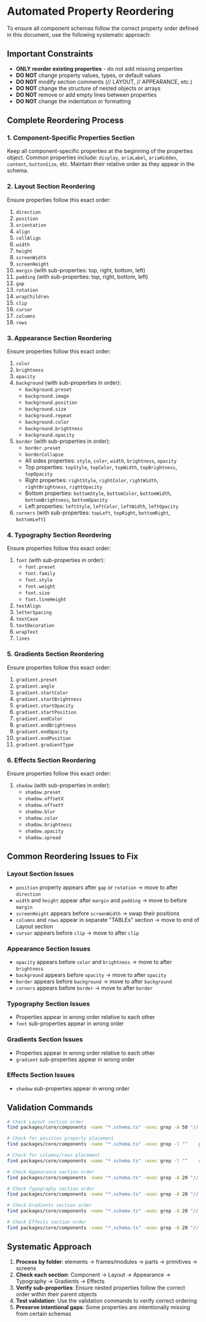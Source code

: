 # Automated Property Reordering

To ensure all component schemas follow the correct property order defined in this document, use the following systematic approach:

## Important Constraints

- **ONLY reorder existing properties** - do not add missing properties
- **DO NOT** change property values, types, or default values
- **DO NOT** modify section comments (// LAYOUT, // APPEARANCE, etc.)
- **DO NOT** change the structure of nested objects or arrays
- **DO NOT** remove or add empty lines between properties
- **DO NOT** change the indentation or formatting

## Complete Reordering Process

### 1. Component-Specific Properties Section
Keep all component-specific properties at the beginning of the properties object. Common properties include: `display`, `ariaLabel`, `ariaHidden`, `content`, `buttonSize`, etc. Maintain their relative order as they appear in the schema.

### 2. Layout Section Reordering
Ensure properties follow this exact order:

1. `direction`
2. `position`
3. `orientation`
4. `align`
5. `cellAlign`
6. `width`
7. `height`
8. `screenWidth`
9. `screenHeight`
10. `margin` (with sub-properties: top, right, bottom, left)
11. `padding` (with sub-properties: top, right, bottom, left)
12. `gap`
13. `rotation`
14. `wrapChildren`
15. `clip`
16. `cursor`
17. `columns`
18. `rows`

### 3. Appearance Section Reordering
Ensure properties follow this exact order:

1. `color`
2. `brightness`
3. `opacity`
4. `background` (with sub-properties in order):
   - `background.preset`
   - `background.image`
   - `background.position`
   - `background.size`
   - `background.repeat`
   - `background.color`
   - `background.brightness`
   - `background.opacity`
5. `border` (with sub-properties in order):
   - `border.preset`
   - `borderCollapse`
   - All sides properties: `style`, `color`, `width`, `brightness`, `opacity`
   - Top properties: `topStyle`, `topColor`, `topWidth`, `topBrightness`, `topOpacity`
   - Right properties: `rightStyle`, `rightColor`, `rightWidth`, `rightBrightness`, `rightOpacity`
   - Bottom properties: `bottomStyle`, `bottomColor`, `bottomWidth`, `bottomBrightness`, `bottomOpacity`
   - Left properties: `leftStyle`, `leftColor`, `leftWidth`, `leftOpacity`
6. `corners` (with sub-properties: `topLeft`, `topRight`, `bottomRight`, `bottomLeft`)

### 4. Typography Section Reordering
Ensure properties follow this exact order:

1. `font` (with sub-properties in order):
   - `font.preset`
   - `font.family`
   - `font.style`
   - `font.weight`
   - `font.size`
   - `font.lineHeight`
2. `textAlign`
3. `letterSpacing`
4. `textCase`
5. `textDecoration`
6. `wrapText`
7. `lines`

### 5. Gradients Section Reordering
Ensure properties follow this exact order:

1. `gradient.preset`
2. `gradient.angle`
3. `gradient.startColor`
4. `gradient.startBrightness`
5. `gradient.startOpacity`
6. `gradient.startPosition`
7. `gradient.endColor`
8. `gradient.endBrightness`
9. `gradient.endOpacity`
10. `gradient.endPosition`
11. `gradient.gradientType`

### 6. Effects Section Reordering
Ensure properties follow this exact order:

1. `shadow` (with sub-properties in order):
   - `shadow.preset`
   - `shadow.offsetX`
   - `shadow.offsetY`
   - `shadow.blur`
   - `shadow.color`
   - `shadow.brightness`
   - `shadow.opacity`
   - `shadow.spread`

## Common Reordering Issues to Fix

### Layout Section Issues
- `position` property appears after `gap` or `rotation` → move to after `direction`
- `width` and `height` appear after `margin` and `padding` → move to before `margin`
- `screenHeight` appears before `screenWidth` → swap their positions
- `columns` and `rows` appear in separate "TABLEs" section → move to end of Layout section
- `cursor` appears before `clip` → move to after `clip`

### Appearance Section Issues
- `opacity` appears before `color` and `brightness` → move to after `brightness`
- `background` appears before `opacity` → move to after `opacity`
- `border` appears before `background` → move to after `background`
- `corners` appears before `border` → move to after `border`

### Typography Section Issues
- Properties appear in wrong order relative to each other
- `font` sub-properties appear in wrong order

### Gradients Section Issues
- Properties appear in wrong order relative to each other
- `gradient` sub-properties appear in wrong order

### Effects Section Issues
- `shadow` sub-properties appear in wrong order

## Validation Commands

```bash
# Check Layout section order
find packages/core/components -name "*.schema.ts" -exec grep -A 50 "// LAYOUT" {} \; | grep -E "^    [a-zA-Z]" | head -20

# Check for position property placement
find packages/core/components -name "*.schema.ts" -exec grep -l "^    position: {" {} \;

# Check for columns/rows placement
find packages/core/components -name "*.schema.ts" -exec grep -l "^    columns:" {} \;

# Check Appearance section order
find packages/core/components -name "*.schema.ts" -exec grep -A 20 "// APPEARANCE" {} \; | grep -E "^    [a-zA-Z]" | head -10

# Check Typography section order
find packages/core/components -name "*.schema.ts" -exec grep -A 20 "// TYPOGRAPHY" {} \; | grep -E "^    [a-zA-Z]" | head -10

# Check Gradients section order
find packages/core/components -name "*.schema.ts" -exec grep -A 20 "// GRADIENTS" {} \; | grep -E "^    [a-zA-Z]" | head -10

# Check Effects section order
find packages/core/components -name "*.schema.ts" -exec grep -A 20 "// EFFECTS" {} \; | grep -E "^    [a-zA-Z]" | head -10
```

## Systematic Approach

1. **Process by folder**: elements → frames/modules → parts → primitives → screens
2. **Check each section**: Component → Layout → Appearance → Typography → Gradients → Effects
3. **Verify sub-properties**: Ensure nested properties follow the correct order within their parent objects
4. **Test validation**: Use the validation commands to verify correct ordering
5. **Preserve intentional gaps**: Some properties are intentionally missing from certain schemas
